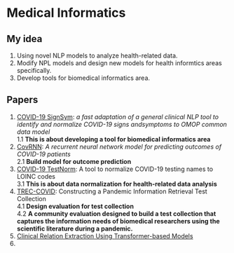 # Medical Informatics

## My idea
1. Using novel NLP models to analyze health-related data. 
2. Modify NPL models and design new models for health informtics areas specifically.
3. Develop tools for biomedical informatics area.

## Papers
1. [COVID-19 SignSym](https://arxiv.org/pdf/2007.10286.pdf): *a fast adaptation of a general clinical NLP tool to identify and normalize COVID-19 signs andsymptoms to OMOP common data model* <br/> 1.1 **This is about developing a tool for biomedical informatics area**
2. [CovRNN](https://www.medrxiv.org/content/10.1101/2021.09.27.21264121v1.full.pdf): *A recurrent neural network model for predicting outcomes of COVID-19
patients* <br/> 2.1 **Build model for outcome prediction**
3. [COVID-19 TestNorm](https://watermark.silverchair.com/ocaa145.pdf?token=AQECAHi208BE49Ooan9kkhW_Ercy7Dm3ZL_9Cf3qfKAc485ysgAAAscwggLDBgkqhkiG9w0BBwagggK0MIICsAIBADCCAqkGCSqGSIb3DQEHATAeBglghkgBZQMEAS4wEQQMrdbfp6F2qWElWhjFAgEQgIICekTo0ePVq9B0GrrmYG5YbBZF6Me_wQWD1-4NSdlVHLwNeSRxV2YqCIv5yaBGmh-3y8WwtL7U0IxP75-EZK7YB4Wtw7AiWWZADQXWXoXYCn8vMEhbv1DCSsFjIbJ5dp9WEtV5rHg0vbdnoBFn9t8rp3-3TTsp80fvProELtPNUavoqFq3Au7H2i4TLPpn0rzJeiy-luXnqaQkkfBiLyt_I1no1o5C5JwUeIIlKZsH8tBxnMeW4PqgqR8XTFxlPdc8FiyfcqSyOrqbxdbfohxxr1FxZqGoCuu-Bi8C3eLqe2_-uCzQOT7keX5B4ldegXYowmwkd8nIT_wqgv7wvIn-R9jHX3Hn-nN5QiqrFGSA7zFlaBCnqGTYDn-3SE2G9ydQQiO2t-LoryhH4uujxFnYedi9M8UZxpILKraH_FX2REhhOFT6Xfb52bJhY14fFcC0FZzzixBhSIpi9Ub6XFJ7-QKTbpB9SbW0NpoFafBjFsJ9uWH3mVnDUdWtOECBf2uF53_4jT8s5_b0hmm2zFiQA_cErnhsyRiK-xYOlfEXs3H89Dyq1aDZCJ0GqJ6pnKYAFcAWnFgXgEINfsuuGmly6cjAkNaBySWX_pa-vA0zNKUohjZyz7EuVanwLsrX6fkzJ_4pxLcHEP_RNkynmKv7GfMa6flRRozYy2cciZGMN8HeuvF_G_JQmZWtFPQeflDzNPMiJ4jItLJqDrKFltb8V1FuWcwxAgILCNiV3EbdvU3bfyu3wbkvFUXZiJrmjPX_LfTRmFoWcJGFa7fWvQjQK8G56LrMQQYPMQRqa5lHTNRlMLtFu6S_AIbY6Tm9bbUo-T-1h6gV99EFELg): A tool to normalize COVID-19 testing names to LOINC codes <br/> 3.1 **This is about data normalization for health-related data analysis**
4. [TREC-COVID](https://arxiv.org/pdf/2005.04474.pdf): Constructing a Pandemic Information Retrieval Test Collection <br/> 4.1 **Design evaluation for test collection** <br/> 4.2 **A community evaluation designed to build a test collection that captures the information needs of biomedical researchers using the scientific literature during a pandemic.**
5. [Clinical Relation Extraction Using Transformer-based Models](https://arxiv.org/pdf/2107.08957.pdf)
6. 
